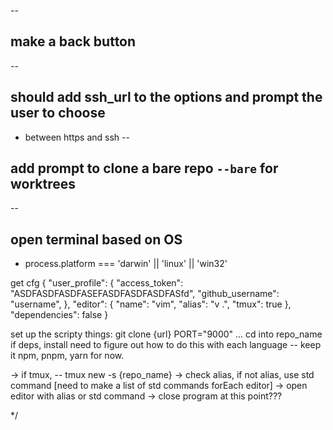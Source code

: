 --
## make a back button
-- 
## should add ssh_url to the options and prompt the user to choose 
 - between https and ssh
--
## add prompt to clone a bare repo `--bare` for worktrees
--
## open terminal based on OS
 - process.platform === 'darwin' || 'linux' || 'win32'



get cfg
{
  "user_profile": {
    "access_token": "ASDFASDFASDFASEFASDFASDFASDFASfd",
    "github_username": "username",
  },
  "editor": {
    "name": "vim",
    "alias": "v .",
    "tmux": true
  },
  "dependencies": false
}

set up the scripty things:
git clone {url}
PORT="9000"
...
cd into repo_name
if deps, install need to figure out how to do this with each language
-- keep it npm, pnpm, yarn for now.

-> if tmux, -- tmux new -s {repo_name}
-> check alias, if not alias, use std command [need to make a list of std commands forEach editor]
-> open editor with alias or std command
-> close program at this point???

*/



